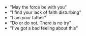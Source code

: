 - "May the force be with you"
- "I find your lack of faith disturbing"
- "I am your father"
- "Do or do not. There is no try"
- "I've got  a bad feeling about this"
